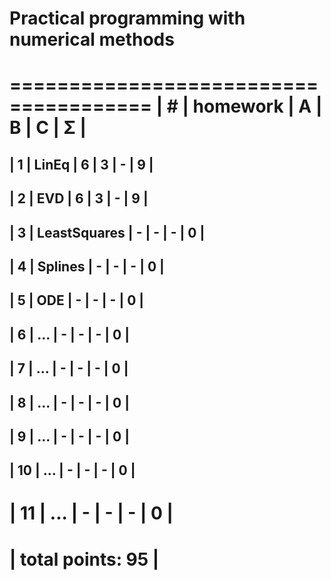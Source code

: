 # Practical programming with numerical methods

 ======================================
| #  | homework      | A | B | C | Σ   | 
 ======================================
| 1  | LinEq         | 6 | 3 | - |  9  |
---------------------------------------
| 2  | EVD           | 6 | 3 | - |  9  | 
---------------------------------------
| 3  | LeastSquares  | - | - | - |  0  |
---------------------------------------
| 4  | Splines       | - | - | - |  0  |
---------------------------------------
| 5  | ODE           | - | - | - |  0  |
---------------------------------------
| 6  | ...           | - | - | - |  0  |
---------------------------------------
| 7  | ...           | - | - | - |  0  |
---------------------------------------
| 8  | ...           | - | - | - |  0  |
---------------------------------------
| 9  | ...           | - | - | - |  0  |
---------------------------------------
| 10 | ...           | - | - | - |  0  |
---------------------------------------
| 11 | ...           | - | - | - |  0  |
 ======================================
|                    total points: 95  |
 ======================================
